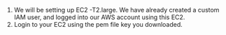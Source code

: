 
1. We will be setting up EC2 -T2.large. We have already created a custom IAM user, and logged into our AWS account using this EC2.
2. Login to your EC2 using the pem file key you downloaded.